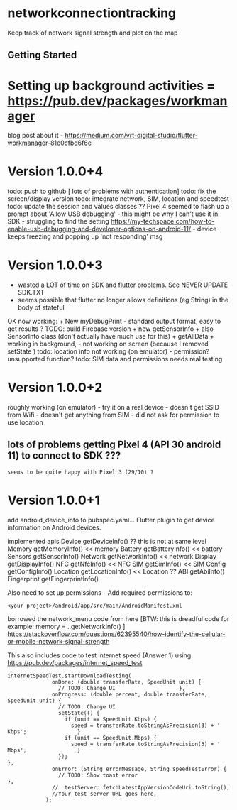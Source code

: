 # networkconnectiontracking

Keep track of network signal strength and plot on the map

## Getting Started
Setting up background activities = https://pub.dev/packages/workmanager
================================
blog post about it - https://medium.com/vrt-digital-studio/flutter-workmanager-81e0cfbd6f6e


Version 1.0.0+4
===============
todo: push to github        [ lots of problems with authentication]
todo: fix the screen/display version
todo: integrate network, SIM, location and speedtest
todo: update the session and values classes
??  Pixel 4 seemed to flash up a prompt about 'Allow USB debugging'
    - this might be why I can't use it in SDK
    - struggling to find the setting
        https://my-techspace.com/how-to-enable-usb-debugging-and-developer-options-on-android-11/
    - device keeps freezing and popping up 'not responding' msg

Version 1.0.0+3
===============
- wasted a LOT of time on SDK and flutter problems. See NEVER UPDATE SDK.TXT
- seems possible that flutter no longer allows definitions (eg String) in the body of stateful

OK now working:
    + New myDebugPrint    - standard output format, easy to get results
                          ? TODO: build Firebase version
    + new getSensorInfo   + also SensorInfo class (don't actually have much use for this)
    + getAllData          + working in background,
                          - not working on screen (because I removed setState )
    todo:  location info not working (on emulator) - permission? unsupported function?
    todo:  SIM data and permissions needs real testing

Version 1.0.0+2
===============
roughly working (on emulator) - try it on a real device
    - doesn't get SSID from Wifi
    - doesn't get anything from SIM
    - did not ask for permission to use location

##  lots of problems getting Pixel 4 (API 30 android 11) to connect to SDK ???
    seems to be quite happy with Pixel 3 (29/10) ?

Version 1.0.0+1
===============
add android_device_info to pubspec.yaml... Flutter plugin to get device information on Android devices.

implemented apis
    Device getDeviceInfo()      ?? this is not at same level
    Memory getMemoryInfo()      << memory
    Battery getBatteryInfo()    << battery
    Sensors getSensorInfo()
    Network getNetworkInfo()    << network
    Display getDisplayInfo()
    NFC getNfcInfo()            << NFC
    SIM getSimInfo()            << SIM
    Config getConfigInfo()
    Location getLocationInfo()  << Location ??
    ABI getAbiInfo()
    Fingerprint getFingerprintInfo()

Also need to set up permissions - Add required permissions to:

    <your project>/android/app/src/main/AndroidManifest.xml

<uses-permission android:name="android.permission.ACCESS_NETWORK_STATE" /> <!-- Network Info -->
<uses-permission android:name="android.permission.INTERNET" /> <!-- Network Info -->
<uses-permission android:name="android.permission.ACCESS_WIFI_STATE" /> <!-- WiFI Info -->
<uses-permission android:name="android.permission.READ_PHONE_STATE" /> <!-- SIM Info / Phone # -->
<uses-permission android:name="android.permission.ACCESS_COARSE_LOCATION" /> <!-- Location Info -->
<uses-permission android:name="android.permission.ACCESS_FINE_LOCATION" /> <!-- Location Info -->
<uses-permission android:name="android.permission.USE_FINGERPRINT" /> <!-- Fingerprint Info -->

borrowed the network_menu code from here [BTW: this is dreadful code for example: memory = ..getNetworkInfo() ]
    https://stackoverflow.com/questions/62395540/how-identify-the-cellular-or-mobile-network-signal-strength

This also includes code to test internet speed (Answer 1) using
    https://pub.dev/packages/internet_speed_test

    internetSpeedTest.startDownloadTesting(
                  onDone: (double transferRate, SpeedUnit unit) {
                    // TODO: Change UI                    },
                  onProgress: (double percent, double transferRate, SpeedUnit unit) {
                    // TODO: Change UI
                    setState(() {
                      if (unit == SpeedUnit.Kbps) {
                        speed = transferRate.toStringAsPrecision(3) + ' Kbps';                }
                      if (unit == SpeedUnit.Mbps) {
                        speed = transferRate.toStringAsPrecision(3) + ' Mbps';                }
                    });                                                                           },
                  onError: (String errorMessage, String speedTestError) {
                    // TODO: Show toast error                                                  },
                  //  testServer: fetchLatestAppVersionCodeUri.toString(),
                  //Your test server URL goes here,
                );